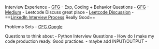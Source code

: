 Interview Experience 
	- [GFG](https://www.geeksforgeeks.org/google-interview-experience-for-software-engineer-l3-bangalore-6-years-experienced/) - Exp, Coding + Behavior Questions
	- [GFG](https://www.geeksforgeeks.org/google-mountain-view-interview/?ref=lbp)
	- [Medium](https://bucky21.medium.com/google-interview-process-dc990665ad5b)
	- Leetcode Discuss great place
	- [Leetcode Discussion](https://leetcode.com/discuss/interview-experience/1707304/Google-or-L3-or-Onsite-or-January-2022/1229372) 
	- ==[LinkedIn Interview Process](https://www.linkedin.com/pulse/google-interview-experience-software-engineer-1-hemant-bansal/)  Really Good==
	
Problems Sets 
	- [GFG Google](https://practice.geeksforgeeks.org/explore?page=3&company[]=Google&sortBy=submissions) 

Questions to think about
	- Python Interview Questions
	- How do I make my code production ready. Good practices. 
		- maybe add INPUT/OUTPUT
	-  